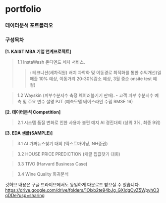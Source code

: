 # portfolio
### 데이터분석 포트폴리오 

### 구성목차 

<b> [1. KAIST MBA 기업 연계프로젝트] </b>

  > 1.1 InstaWash 온디멘드 세차 서비스.  
  > > : 테크니션(세차직원) 배치 과학화 및 이동경로 최적화를 통한 수익개선(일 매출 10% 예상, 이동거리 20-30%감소 예상, 3월 중순 onsite test 예정) 

  > 1.2 Wayskin (피부수분지수 측정 웨어러블기기 판매).  - 고객 피부 수분지수 예측 및 주요 변수 설명 PJT (예측모델 베이스라인 수립 RMSE 16)  



<b> [2. 데이터분석 Competition] </b>

  > 2.1 시스템 품질 변화로 인한 사용자 불편 예지 AI 경진대회 (상위 3%, 최종 9위) 



<b> [3. EDA 샘플(SAMPLE)] </b>

  > 3.1 AI 가짜뉴스찾기 대회 (텍스트마이닝, NH증권)

  > 3.2 HOUSE PRICE PREDICTION (캐글 집값찾기 대회) 

  > 3.3 TIVO (Harvard Business Case) 

  > 3.4 Wine Quality 회귀분석 

깃허브 내용은 구글 드라이브에서도 동일하게 다운로드 받으실 수 있습니다. https://drive.google.com/drive/folders/1Olxb2te94bJg_GXIdgOvZ5WpyhO3qDDe?usp=sharing

